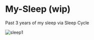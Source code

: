 # My-Sleep (wip)

Past 3 years of my sleep via Sleep Cycle 


![sleep1](https://user-images.githubusercontent.com/9106545/29757560-96097eca-8b61-11e7-9d7e-b3c47f79d28b.png)
